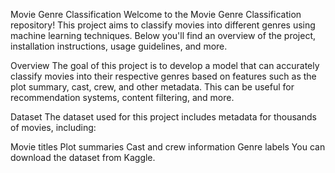 

Movie Genre Classification
Welcome to the Movie Genre Classification repository! This project aims to classify movies into different genres using machine learning techniques. Below you'll find an overview of the project, installation instructions, usage guidelines, and more.

Overview
The goal of this project is to develop a model that can accurately classify movies into their respective genres based on features such as the plot summary, cast, crew, and other metadata. This can be useful for recommendation systems, content filtering, and more.

Dataset
The dataset used for this project includes metadata for thousands of movies, including:

Movie titles
Plot summaries
Cast and crew information
Genre labels
You can download the dataset from Kaggle.
